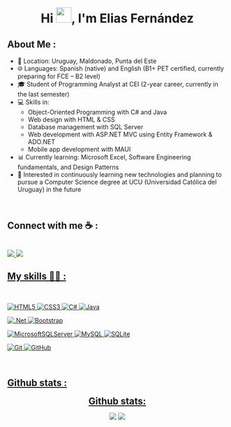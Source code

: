 <h1 align="center">Hi <img src="https://media.giphy.com/media/hvRJCLFzcasrR4ia7z/giphy.gif" width="35">, I'm Elias Fernández</h1>

## About Me :

- 📍 Location: Uruguay, Maldonado, Punta del Este  
- 🌐 Languages: Spanish (native) and English (B1+ PET certified, currently preparing for FCE – B2 level)  
- 🎓 Student of Programming Analyst at CEI (2-year career, currently in the last semester)  
- 💻 Skills in:  
  - Object-Oriented Programming with C# and Java  
  - Web design with HTML & CSS  
  - Database management with SQL Server  
  - Web development with ASP.NET MVC using Entity Framework & ADO.NET  
  - Mobile app development with MAUI  
- 📊 Currently learning: Microsoft Excel, Software Engineering fundamentals, and Design Patterns  
- 🚀 Interested in continuously learning new technologies and planning to pursue a Computer Science degree at UCU (Universidad Católica del Uruguay) in the future  

<br>

## Connect with me ☕ :

<br>
<a href="https://www.linkedin.com/in/elias-fernández-villa-4b8507362"> <img src="https://img.shields.io/badge/linkedin-%230077B5.svg?style=for-the-badge&logo=linkedin&logoColor=white"> <a href="https://mail.google.com/mail/u/0/#search/fernandezvillaelias41%40gmail.com"> <img src="https://img.shields.io/badge/Gmail-D14836?style=for-the-badge&logo=gmail&logoColor=white">


<br>

## My skills 🧑‍💻 :

<br>

![HTML5](https://img.shields.io/badge/html5-%23E34F26.svg?style=for-the-badge&logo=html5&logoColor=white) ![CSS3](https://img.shields.io/badge/css3-%231572B6.svg?style=for-the-badge&logo=css3&logoColor=white) ![C#](https://img.shields.io/badge/c%23-%23239120.svg?style=for-the-badge&logo=csharp&logoColor=white) ![Java](https://img.shields.io/badge/java-%23ED8B00.svg?style=for-the-badge&logo=openjdk&logoColor=white)

![.Net](https://img.shields.io/badge/.NET-5C2D91?style=for-the-badge&logo=.net&logoColor=white) ![Bootstrap](https://img.shields.io/badge/bootstrap-%238511FA.svg?style=for-the-badge&logo=bootstrap&logoColor=white)

![MicrosoftSQLServer](https://img.shields.io/badge/Microsoft%20SQL%20Server-CC2927?style=for-the-badge&logo=microsoft%20sql%20server&logoColor=white) ![MySQL](https://img.shields.io/badge/mysql-4479A1.svg?style=for-the-badge&logo=mysql&logoColor=white) ![SQLite](https://img.shields.io/badge/sqlite-%2307405e.svg?style=for-the-badge&logo=sqlite&logoColor=white)

![Git](https://img.shields.io/badge/git-%23F05033.svg?style=for-the-badge&logo=git&logoColor=white) ![GitHub](https://img.shields.io/badge/github-%23121011.svg?style=for-the-badge&logo=github&logoColor=white)

<br>

## Github stats :

<div align="center">
<h2 align="center" style="margin: 5px 10px;">Github stats:</h2> 

[![](https://github-readme-stats.vercel.app/api?username=EliasFernandezz&show_icons=true&theme=tokyonight&hide_border=true&locale=en)](https://github.com/EliasFernandezz)
[![](https://github-readme-streak-stats.herokuapp.com/?user=EliasFernandezz&theme=material-palenight)](https://github.com/EliasFernandezz)
</div>

<br>
